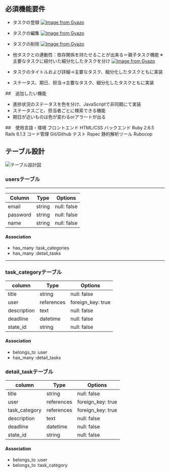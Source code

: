 ## 必須機能要件
- タスクの登録
[![Image from Gyazo](https://i.gyazo.com/ef85ceadfbefdef6325f2d541d4f52b2.gif)](https://gyazo.com/ef85ceadfbefdef6325f2d541d4f52b2)
- タスクの編集
[![Image from Gyazo](https://i.gyazo.com/2bfb63a7a42319ade0dd164b431e01b0.gif)](https://gyazo.com/2bfb63a7a42319ade0dd164b431e01b0)
- タスクの削除
[![Image from Gyazo](https://i.gyazo.com/bd14294e29140bb9cac632370620a139.gif)](https://gyazo.com/bd14294e29140bb9cac632370620a139)
- 他タスクとの連動性：依存関係を持たせることが出来る＝親子タスク機能
※主要なタスクに紐付いた細分化したタスクを分け
[![Image from Gyazo](https://i.gyazo.com/688944149c554e4516481060b4db8da9.gif)](https://gyazo.com/688944149c554e4516481060b4db8da9)

- タスクのタイトルおよび詳細→主要なタスク、細分化したタスクともに実装
- ステータス、期日、担当→主要なタスク、細分化したタスクともに実装

##　追加したい機能
- 進捗状況のステータスを色を分け、JavaScriptで非同期にて実装
- ステータスごと、担当者ごとに検索できる機能
- 期日が近いものは色が変わるorアラートが出る

##　使用言語・環境
フロントエンド HTML/CSS 
バックエンド Ruby 2.6.5 Rails 6.1.3
コード管理 Git/Github
テスト Rspec
静的解析ツール Rubocop


## テーブル設計
![テーブル設計図](https://user-images.githubusercontent.com/74590047/109259298-4290f100-783f-11eb-95f6-65317628fec2.png)


### usersテーブル
---------------------------------------------
| Column     | Type         |  Options      |
|------------|--------------|---------------|
| email      | string       | null: false   |
| password   | string       | null: false   |
| name       | string       | null: false   |

#### Association
- has_many :task_categories
- has_many :detail_tasks
---------------------------------------------
### task_categoryテーブル
| column     | Type         |  Options            |
|------------|------------- |---------------------|
|title       |string        | null: false         |
|user        |references    | foreign_key: true   |
|description |text          | null: false         |
|deadline    |datetime      | null: false         |
|state_id    |string        | null: false         |

#### Association
- belongs_to :user
- has_many :detail_tasks


### detail_taskテーブル
| column       | Type         |  Options            |
|--------------|------------- |---------------------|
|title         |string        | null: false         |
|user          |references    | foreign_key: true   |
|task_category |references    | foreign_key: true   |
|description   |text          | null: false         |
|deadline      |datetime      | null: false         |
|state_id      |string        | null: false         |

#### Association
- belongs_to :user
- belongs_to :task_category
